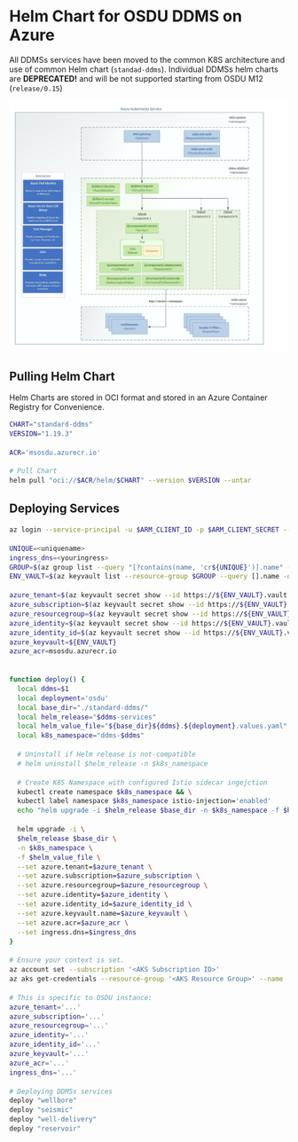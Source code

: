 # Helm Chart for OSDU DDMS on Azure
All DDMSs services have been moved to the common K8S architecture and use of common Helm chart (`standad-ddms`).
Individual DDMSs helm charts are **DEPRECATED!** and will be not supported starting from OSDU M12 (`release/0.15`)

![DDMS K8S deployment](docs/ddms_k8s_deployment.jpeg)


## Pulling Helm Chart
Helm Charts are stored in OCI format and stored in an Azure Container Registry for Convenience.
```bash
CHART="standard-ddms"
VERSION="1.19.3"

ACR='msosdu.azurecr.io'

# Pull Chart
helm pull "oci://$ACR/helm/$CHART" --version $VERSION --untar
```

## Deploying Services

```bash
az login --service-principal -u $ARM_CLIENT_ID -p $ARM_CLIENT_SECRET --tenant $ARM_TENANT_ID

UNIQUE=<uniquename>
ingress_dns=<youringress>
GROUP=$(az group list --query "[?contains(name, 'cr${UNIQUE}')].name" -otsv)
ENV_VAULT=$(az keyvault list --resource-group $GROUP --query [].name -otsv)

azure_tenant=$(az keyvault secret show --id https://${ENV_VAULT}.vault.azure.net/secrets/tenant-id --query value -otsv)
azure_subscription=$(az keyvault secret show --id https://${ENV_VAULT}.vault.azure.net/secrets/subscription-id --query value -otsv)
azure_resourcegroup=$(az keyvault secret show --id https://${ENV_VAULT}.vault.azure.net/secrets/base-name-cr --query value -otsv)-rg
azure_identity=$(az keyvault secret show --id https://${ENV_VAULT}.vault.azure.net/secrets/base-name-cr --query value -otsv)-osdu-identity
azure_identity_id=$(az keyvault secret show --id https://${ENV_VAULT}.vault.azure.net/secrets/osdu-identity-id --query value -otsv)
azure_keyvault=${ENV_VAULT}
azure_acr=msosdu.azurecr.io


function deploy() {
  local ddms=$1
  local deployment='osdu'
  local base_dir="./standard-ddms/"
  local helm_release="$ddms-services"
  local helm_value_file="${base_dir}${ddms}.${deployment}.values.yaml"
  local k8s_namespace="ddms-$ddms"

  # Uninstall if Helm release is not-compatible
  # helm uninstall $helm_release -n $k8s_namespace

  # Create K8S Namespace with configured Istio sidecar ingejction
  kubectl create namespace $k8s_namespace && \
  kubectl label namespace $k8s_namespace istio-injection='enabled'
  echo "helm upgrade -i $helm_release $base_dir -n $k8s_namespace -f $helm_value_file"

  helm upgrade -i \
  $helm_release $base_dir \
  -n $k8s_namespace \
  -f $helm_value_file \
  --set azure.tenant=$azure_tenant \
  --set azure.subscription=$azure_subscription \
  --set azure.resourcegroup=$azure_resourcegroup \
  --set azure.identity=$azure_identity \
  --set azure.identity_id=$azure_identity_id \
  --set azure.keyvault.name=$azure_keyvault \
  --set azure.acr=$azure_acr \
  --set ingress.dns=$ingress_dns
}

# Ensure your context is set.
az account set --subscription '<AKS Subscription ID>'
az aks get-credentials --resource-group '<AKS Resource Group>' --name '<AKS resource name>'

# This is specific to OSDU instance:
azure_tenant='...'
azure_subscription='...'
azure_resourcegroup='...'
azure_identity='...'
azure_identity_id='...'
azure_keyvault='...'
azure_acr='...'
ingress_dns='...'

# Deploying DDMSs services
deploy "wellbore"
deploy "seismic"
deploy "well-delivery"
deploy "reservoir"
```
